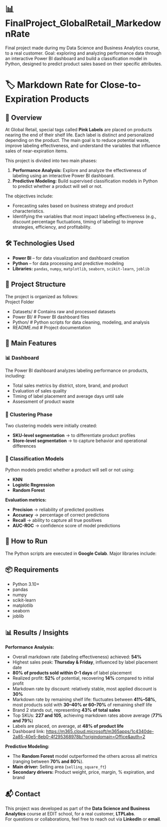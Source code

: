 # 📊 FinalProject_GlobalRetail_MarkedownRate
Final project made during my Data Science and Business Analytics course, to a real customer. Goal: exploring and analyzing performance data through an interactive Power BI dashboard and build a classification model in Python, designed to predict product sales based on their specific attributes.

# 🏷️ Markdown Rate for Close-to-Expiration Products

## 🧐 Overview
At Global Retail, special tags called **Pink Labels** are placed on products nearing the end of their shelf life. Each label is distinct and personalized depending on the product. The main goal is to reduce potential waste, improve labeling effectiveness, and understand the variables that influence sales of near-expiration items.  

This project is divided into two main phases:  
1. **Performance Analysis:** Explore and analyze the effectiveness of labeling using an interactive Power BI dashboard.  
2. **Predictive Modeling:** Build supervised classification models in Python to predict whether a product will sell or not.  

The objectives include:  
- Forecasting sales based on business strategy and product characteristics.  
- Identifying the variables that most impact labeling effectiveness (e.g., discount percentage fluctuations, timing of labeling) to improve strategies, efficiency, and profitability.  

## 🛠️ Technologies Used
- **Power BI** – for data visualization and dashboard creation  
- **Python** – for data processing and predictive modeling  
- **Libraries:** `pandas`, `numpy`, `matplotlib`, `seaborn`, `scikit-learn`, `joblib`  

## 📂 Project Structure
The project is organized as follows:  
Project Folder
- Datasets/ # Contains raw and processed datasets
- Power BI/ # Power BI dashboard files
- Python/ # Python scripts for data cleaning, modeling, and analysis
- README.md # Project documentation

## 🚀 Main Features
### 📊 Dashboard
The Power BI dashboard analyzes labeling performance on products, including:  
- Total sales metrics by district, store, brand, and product  
- Evaluation of sales quality  
- Timing of label placement and average days until sale  
- Assessment of product waste  

### 🧩 Clustering Phase
Two clustering models were initially created:  
- **SKU-level segmentation** → to differentiate product profiles  
- **Store-level segmentation** → to capture behavior and operational differences  

### 🤖 Classification Models
Python models predict whether a product will sell or not using:  
- **KNN**  
- **Logistic Regression**  
- **Random Forest**  

**Evaluation metrics:** 
- **Precision** → reliability of predicted positives  
- **Accuracy** → percentage of correct predictions  
- **Recall** → ability to capture all true positives  
- **AUC-ROC** → confidence score of model predictions  

## 🏃 How to Run
The Python scripts are executed in **Google Colab**. Major libraries include:  

## 📦 Requirements
- Python 3.10+  
- pandas  
- numpy  
- scikit-learn  
- matplotlib  
- seaborn  
- joblib  

## 📊 Results / Insights

**Performance Analysis:**  
- Overall markdown rate (labeling effectiveness) achieved: **54%**  
- Highest sales peak: **Thursday & Friday**, influenced by label placement date  
- **80% of products sold within 0–1 days** of label placement  
- Realized profit: **52%** of potential, recovering **14%** compared to initial profit  
- Markdown rate by discount: relatively stable, most applied discount is **30%**  
- Markdown rate by remaining shelf life: fluctuates between **41%–58%**, most products sold with **30–40% or 60–70%** of remaining shelf life  
- Brand 2 stands out, representing **43% of total sales**  
- Top SKUs: **227 and 105**, achieving markdown rates above average (**77% and 79%**)  
- Labels are placed, on average, at **48% of product life**
- Dashboard link: https://m365.cloud.microsoft/m365apps/1c4340de-2a85-40e5-8eb0-4f295368978b/?origindomain=Office&auth=2 

**Predictive Modeling:**  
- The **Random Forest** model outperformed the others across all metrics (ranging between **70% and 80%**).  
- **Main driver:** Selling area (`selling_square_ft`)  
- **Secondary drivers:** Product weight, price, margin, % expiration, and brand  

## 📬 Contact
This project was developed as part of the **Data Science and Business Analytics** course at EDIT school, for a real customer, **LTPLabs**.  
For questions or collaborations, feel free to reach out via **LinkedIn** or **email**.  
